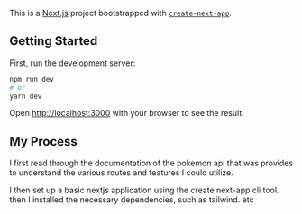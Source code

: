 This is a [Next.js](https://nextjs.org/) project bootstrapped with [`create-next-app`](https://github.com/vercel/next.js/tree/canary/packages/create-next-app).

## Getting Started

First, run the development server:

```bash
npm run dev
# or
yarn dev
```

Open [http://localhost:3000](http://localhost:3000) with your browser to see the result.

## My Process

I first read through the documentation of the pokemon api that was provides to understand the various routes and features I could utilize.

I then set up a basic nextjs application using the create next-app cli tool. then I installed the necessary dependencies, such as tailwind. etc

